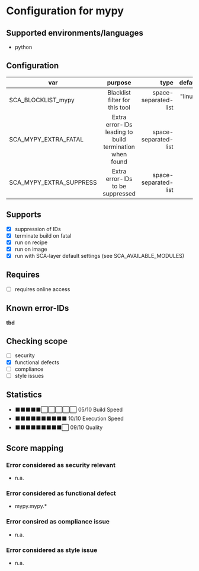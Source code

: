 # Configuration for mypy

## Supported environments/languages

* python

## Configuration

| var | purpose | type | default |
| ------------- |:-------------:| -----:| -----:
| SCA_BLOCKLIST_mypy | Blacklist filter for this tool | space-separated-list | "linux-*"
| SCA_MYPY_EXTRA_FATAL | Extra error-IDs leading to build termination when found | space-separated-list | ""
| SCA_MYPY_EXTRA_SUPPRESS | Extra error-IDs to be suppressed | space-separated-list | ""

## Supports

* [x] suppression of IDs
* [x] terminate build on fatal
* [x] run on recipe
* [x] run on image
* [x] run with SCA-layer default settings (see SCA_AVAILABLE_MODULES)

## Requires

* [ ] requires online access

## Known error-IDs

__tbd__

## Checking scope

* [ ] security
* [x] functional defects
* [ ] compliance
* [ ] style issues

## Statistics

* ⬛⬛⬛⬛⬛⬜⬜⬜⬜⬜ 05/10 Build Speed
* ⬛⬛⬛⬛⬛⬛⬛⬛⬛⬛ 10/10 Execution Speed
* ⬛⬛⬛⬛⬛⬛⬛⬛⬛⬜ 09/10 Quality

## Score mapping

### Error considered as security relevant

* n.a.

### Error considered as functional defect

* mypy.mypy.*

### Error consired as compliance issue

* n.a.

### Error considered as style issue

* n.a.
